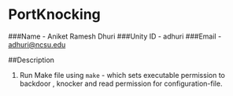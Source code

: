 # PortKnocking

###Name     - Aniket Ramesh Dhuri
###Unity ID - adhuri
###Email    - adhuri@ncsu.edu

##Description
1. Run Make file using `make` - which sets executable permission to backdoor , knocker and read permission for configuration-file.
